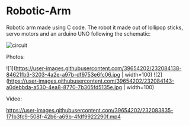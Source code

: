 # Robotic-Arm
Robotic arm made using C code. The robot it made out of lollipop sticks, servo motors and an arduino UNO following the schematic:

![circuit](https://user-images.githubusercontent.com/39654202/232084113-04733972-e184-4d59-9b3b-507e267c2566.png)

Photos:

![1](https://user-images.githubusercontent.com/39654202/232084138-84621fb3-3203-4a2e-a97b-df9753e6fc06.jpg | width=100)
![2](https://user-images.githubusercontent.com/39654202/232084143-a0debbda-a530-4ea8-8770-7b305fd5135e.jpg | width=100)

Video:

https://user-images.githubusercontent.com/39654202/232083835-171b3fc9-508f-42b6-a69b-4fdf9922290f.mp4
